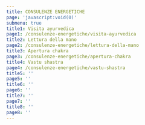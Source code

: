 ```yaml
---
title: CONSULENZE ENERGETICHE
page: 'javascript:void(0)'
submenu: true
title1: Visita ayurvedica
page1: /consulenze-energetiche/visita-ayurvedica
title2: Lettura della mano
page2: /consulenze-energetiche/lettura-della-mano
title3: Apertura chakra
page3: /consulenze-energetiche/apertura-chakra
title4: Vastu shastra
page4: /consulenze-energetiche/vastu-shastra
title5: ''
page5: ''
title6: ''
page6: ''
title7: ''
page7: ''
title8: ''
page8: ''
---
```


